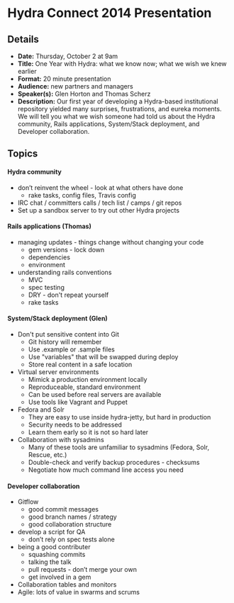 Hydra Connect 2014 Presentation
===============================

## Details

* **Date:** Thursday, October 2 at 9am
* **Title:** One Year with Hydra: what we know now; what we wish we knew earlier
* **Format:** 20 minute presentation
* **Audience:** new partners and managers
* **Speaker(s):**  Glen Horton and Thomas Scherz
* **Description:** Our first year of developing a Hydra-based institutional repository yielded many surprises, frustrations, and eureka moments.  We will tell you what we wish someone had told us about the Hydra community, Rails applications, System/Stack deployment, and Developer collaboration.  

## Topics

#### Hydra community
* don’t reinvent the wheel - look at what others have done
    * rake tasks, config files, Travis config
* IRC chat / committers calls / tech list / camps / git repos
* Set up a sandbox server to try out other Hydra projects

#### Rails applications (Thomas)
* managing updates - things change without changing your code
    * gem versions - lock down
    * dependencies
    * environment
* understanding rails conventions
    * MVC
    * spec testing
    * DRY - don't repeat yourself
    * rake tasks

#### System/Stack deployment (Glen)
* Don't put sensitive content into Git
    * Git history will remember
    * Use .example or .sample files
    * Use "variables" that will be swapped during deploy
    * Store real content in a safe location
* Virtual server environments
    * Mimick a production environment locally
    * Reproduceable, standard environment
    * Can be used before real servers are available
    * Use tools like Vagrant and Puppet
* Fedora and Solr
    * They are easy to use inside hydra-jetty, but hard in production
    * Security needs to be addressed
    * Learn them early so it is not so hard later
* Collaboration with sysadmins
    * Many of these tools are unfamiliar to sysadmins (Fedora, Solr, Rescue, etc.)
    * Double-check and verify backup procedures - checksums
    * Negotiate how much command line access you need

#### Developer collaboration
* Gitflow
    * good commit messages
    * good branch names / strategy
    * good collaboration structure
* develop a script for QA
    * don’t rely on spec tests alone
* being a good contributer
    * squashing commits
    * talking the talk
    * pull requests - don’t merge your own
    * get involved in a gem
* Collaboration tables and monitors
* Agile: lots of value in swarms and scrums
